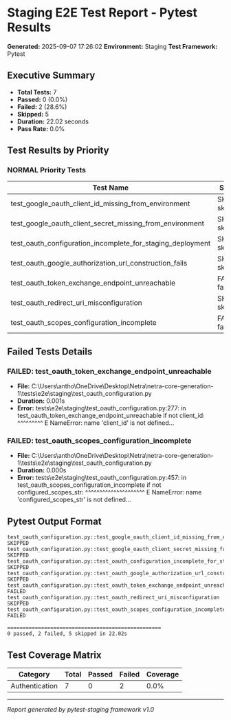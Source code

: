 # Staging E2E Test Report - Pytest Results

**Generated:** 2025-09-07 17:26:02
**Environment:** Staging
**Test Framework:** Pytest

## Executive Summary

- **Total Tests:** 7
- **Passed:** 0 (0.0%)
- **Failed:** 2 (28.6%)
- **Skipped:** 5
- **Duration:** 22.02 seconds
- **Pass Rate:** 0.0%

## Test Results by Priority

### NORMAL Priority Tests

| Test Name | Status | Duration | File |
|-----------|--------|----------|------|
| test_google_oauth_client_id_missing_from_environment | SKIP skipped | 4.283s | test_oauth_configuration.py |
| test_google_oauth_client_secret_missing_from_environment | SKIP skipped | 4.013s | test_oauth_configuration.py |
| test_oauth_configuration_incomplete_for_staging_deployment | SKIP skipped | 4.019s | test_oauth_configuration.py |
| test_oauth_google_authorization_url_construction_fails | SKIP skipped | 4.013s | test_oauth_configuration.py |
| test_oauth_token_exchange_endpoint_unreachable | FAIL failed | 0.001s | test_oauth_configuration.py |
| test_oauth_redirect_uri_misconfiguration | SKIP skipped | 4.016s | test_oauth_configuration.py |
| test_oauth_scopes_configuration_incomplete | FAIL failed | 0.000s | test_oauth_configuration.py |

## Failed Tests Details

### FAILED: test_oauth_token_exchange_endpoint_unreachable
- **File:** C:\Users\antho\OneDrive\Desktop\Netra\netra-core-generation-1\tests\e2e\staging\test_oauth_configuration.py
- **Duration:** 0.001s
- **Error:** tests\e2e\staging\test_oauth_configuration.py:277: in test_oauth_token_exchange_endpoint_unreachable
    if not client_id:
           ^^^^^^^^^
E   NameError: name 'client_id' is not defined...

### FAILED: test_oauth_scopes_configuration_incomplete
- **File:** C:\Users\antho\OneDrive\Desktop\Netra\netra-core-generation-1\tests\e2e\staging\test_oauth_configuration.py
- **Duration:** 0.000s
- **Error:** tests\e2e\staging\test_oauth_configuration.py:457: in test_oauth_scopes_configuration_incomplete
    if not configured_scopes_str:
           ^^^^^^^^^^^^^^^^^^^^^
E   NameError: name 'configured_scopes_str' is not defined...

## Pytest Output Format

```
test_oauth_configuration.py::test_google_oauth_client_id_missing_from_environment SKIPPED
test_oauth_configuration.py::test_google_oauth_client_secret_missing_from_environment SKIPPED
test_oauth_configuration.py::test_oauth_configuration_incomplete_for_staging_deployment SKIPPED
test_oauth_configuration.py::test_oauth_google_authorization_url_construction_fails SKIPPED
test_oauth_configuration.py::test_oauth_token_exchange_endpoint_unreachable FAILED
test_oauth_configuration.py::test_oauth_redirect_uri_misconfiguration SKIPPED
test_oauth_configuration.py::test_oauth_scopes_configuration_incomplete FAILED

==================================================
0 passed, 2 failed, 5 skipped in 22.02s
```

## Test Coverage Matrix

| Category | Total | Passed | Failed | Coverage |
|----------|-------|--------|--------|----------|
| Authentication | 7 | 0 | 2 | 0.0% |

---
*Report generated by pytest-staging framework v1.0*
